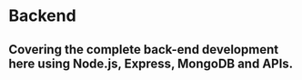 # Backend
<h2>Covering the complete back-end development here using Node.js, Express, MongoDB and APIs.</h2>
